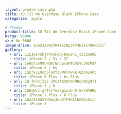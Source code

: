```yaml
---
layout: produk-casinghp
title: XO Til We Overdose Black iPhone Case
categories: apple

# Produk
product-title: XO Til We Overdose Black iPhone Case
harga: 90000
sku: hn-0660
image-drive: 1Uad1X0GSYH4eczHp3TP4HilEnNAxDcir
gallery:
  - url: 1ILs6s4Khjr4YxFqq-Rsw3r1_coJzK80Q
    title: iPhone 5 / 5s / SE
  - url: 1eHDfa5M9hNUKrNnJprdHTUVoYLJH1P5F
    title: iPhone 6 / 6s
  - url: 1SprkJL0oc5l6XYISMR7XvRk-Qbpm2Am3
    title: iPhone 6 Plus / 6s Plus
  - url: 1Q-fohxjI52-3FC2AG3SFOdMBocWZgQTI
    title: iPhone 7 / 8
  - url: 15EoWcz-gFfvrYoseg1yvbnO-5k7HAHRp
    title: iPhone 7 Plus / 8 Plus
  - url: 1Uad1X0GSYH4eczHp3TP4HilEnNAxDcir
    title: iPhone X
---
```


